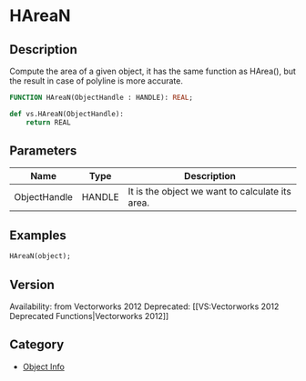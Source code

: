 # HAreaN

## Description
Compute the area of a given object, it has the same function as HArea(), but the result in case of polyline is more accurate.

```pascal
FUNCTION HAreaN(ObjectHandle : HANDLE): REAL;
```

```python
def vs.HAreaN(ObjectHandle):
    return REAL
```

## Parameters
|Name|Type|Description|
|---|---|---|
|ObjectHandle|HANDLE|It is the object we want to calculate its area.|

## Examples
```pascal
HAreaN(object);
```

## Version
Availability: from Vectorworks 2012
Deprecated: [[VS:Vectorworks 2012 Deprecated Functions|Vectorworks 2012]]

## Category
* [Object Info](../Categories/Object%20Info.md)
